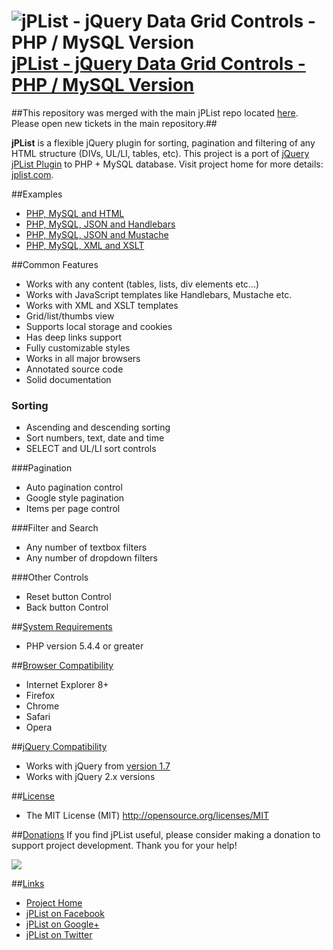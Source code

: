 # ![jPList - jQuery Data Grid Controls - PHP / MySQL Version](http://jplist.com/content/img/common/rocket-50.png) [jPList - jQuery Data Grid Controls - PHP / MySQL Version](http://jplist.com)

##This repository was merged with the main jPList repo located [here](https://github.com/no81no/jplist). Please open new tickets in the main repository.##

**jPList** is a flexible jQuery plugin for sorting, pagination and filtering of any HTML structure (DIVs, UL/LI, tables, etc). This project is a port of [jQuery jPList Plugin](https://github.com/no81no/jplist) to PHP + MySQL database. Visit project home for more details: [jplist.com](http://jplist.com).

##Examples
- [PHP, MySQL and HTML](http://jplist.com/datasourcesexamples/php-mysql-json-handlebars-demo)
- [PHP, MySQL, JSON and Handlebars](http://jplist.com/datasourcesexamples/php-mysql-json-handlebars-demo)
- [PHP, MySQL, JSON and Mustache](http://jplist.com/datasourcesexamples/php-mysql-json-mustache-demo)
- [PHP, MySQL, XML and XSLT](http://jplist.com/datasourcesexamples/php-mysql-xml-xslt-demo)

##Common Features
- Works with any content (tables, lists, div elements etc...)
- Works with JavaScript templates like Handlebars, Mustache etc.
- Works with XML and XSLT templates
- Grid/list/thumbs view
- Supports local storage and cookies
- Has deep links support
- Fully customizable styles
- Works in all major browsers
- Annotated source code
- Solid documentation

### Sorting
- Ascending and descending sorting
- Sort numbers, text, date and time
- SELECT and UL/LI sort controls

###Pagination
- Auto pagination control
- Google style pagination
- Items per page control

###Filter and Search
- Any number of textbox filters
- Any number of dropdown filters

###Other Controls
- Reset button Control
- Back button Control

##[System Requirements](#system-requirements)
- PHP version 5.4.4 or greater

##[Browser Compatibility](#browser-compatibility)
- Internet Explorer 8+
- Firefox
- Chrome
- Safari
- Opera

##[jQuery Compatibility](jquery-compatibility)
- Works with jQuery from [version 1.7](http://code.jquery.com/jquery-1.7.min.js)
- Works with jQuery 2.x versions

##[License](#license)
- The MIT License (MIT) http://opensource.org/licenses/MIT

##[Donations](#donation)
If you find jPList useful, please consider making a donation to support project development. Thank you for your help!

[![](https://www.paypalobjects.com/en_US/i/btn/btn_donateCC_LG.gif)](https://www.paypal.com/cgi-bin/webscr?cmd=_s-xclick&hosted_button_id=N54PFNPQ8ZJSU)

##[Links](#links)
- [Project Home](http://jplist.com)
- [jPList on Facebook](https://www.facebook.com/jplist)
- [jPList on Google+](https://plus.google.com/+Jplistjs)
- [jPList on Twitter](https://twitter.com/jquery_jplist)
